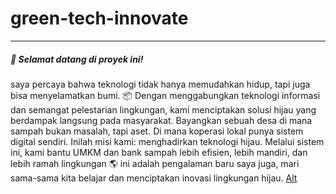 # green-tech-innovate
-----
##### 🌿 Selamat datang di proyek ini!
saya percaya bahwa teknologi tidak hanya memudahkan hidup, tapi juga bisa menyelamatkan bumi.
📦 Dengan menggabungkan teknologi informasi dan semangat pelestarian lingkungan, kami menciptakan solusi hijau yang berdampak langsung pada masyarakat.
Bayangkan sebuah desa di mana sampah bukan masalah, tapi aset.
Di mana koperasi lokal punya sistem digital sendiri.
Inilah misi kami: menghadirkan teknologi hijau.
Melalui sistem ini, kami bantu UMKM dan bank sampah lebih efisien, lebih mandiri, dan lebih ramah lingkungan 🌎
ini adalah pengalaman baru saya juga, mari sama-sama kita belajar dan menciptakan inovasi lingkungan hijau.
[Alt](https://github.com/ulanndari/green-tech-innovate/blob/main/inovasi_lingkungan_hijau.jpeg?raw=true)
